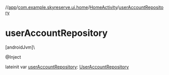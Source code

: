 //[app](../../../index.md)/[com.example.skyreserve.ui.home](../index.md)/[HomeActivity](index.md)/[userAccountRepository](user-account-repository.md)

# userAccountRepository

[androidJvm]\

@Inject

lateinit var [userAccountRepository](user-account-repository.md): [UserAccountRepository](../../com.example.skyreserve.repository/-user-account-repository/index.md)
